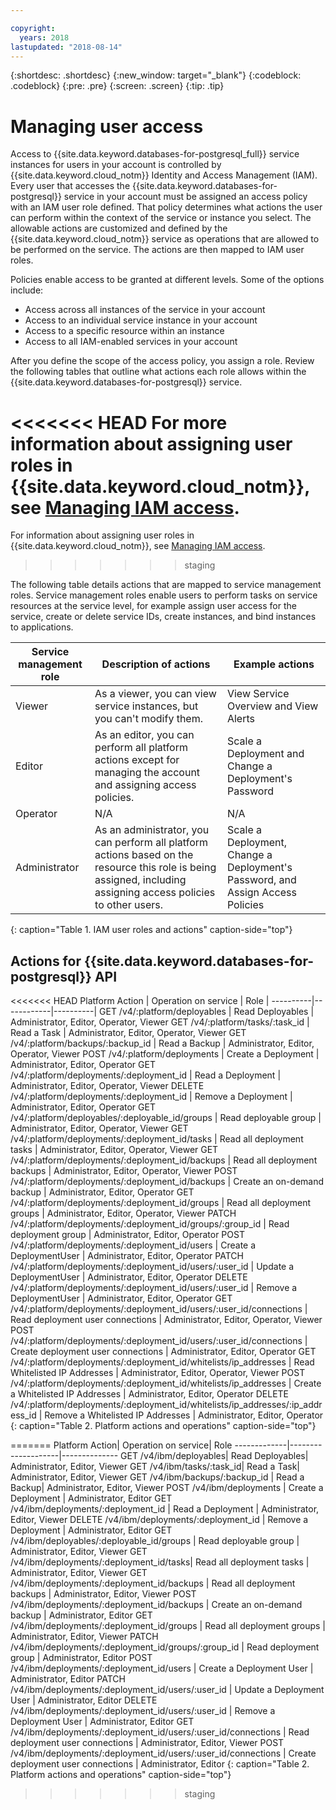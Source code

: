 ```yaml
---

copyright:
  years: 2018
lastupdated: "2018-08-14"
---
```


{:shortdesc: .shortdesc}
{:new_window: target="_blank"}
{:codeblock: .codeblock}
{:pre: .pre}
{:screen: .screen}
{:tip: .tip}

# Managing user access

Access to {{site.data.keyword.databases-for-postgresql_full}} service instances for users in your account is controlled by {{site.data.keyword.cloud_notm}} Identity and Access Management (IAM). Every user that accesses the {{site.data.keyword.databases-for-postgresql}} service in your account must be assigned an access policy with an IAM user role defined. That policy determines what actions the user can perform within the context of the service or instance you select. The allowable actions are customized and defined by the {{site.data.keyword.cloud_notm}} service as operations that are allowed to be performed on the service. The actions are then mapped to IAM user roles.

Policies enable access to be granted at different levels. Some of the options include: 
* Access across all instances of the service in your account
* Access to an individual service instance in your account
* Access to a specific resource within an instance
* Access to all IAM-enabled services in your account

After you define the scope of the access policy, you assign a role. Review the following tables that outline what actions each role allows within the {{site.data.keyword.databases-for-postgresql}} service.

<<<<<<< HEAD
For more information about assigning user roles in {{site.data.keyword.cloud_notm}}, see [Managing IAM access](https://{DomainName}net/docs/iam/iamusermanage.html#iamusermanage).
=======
For information about assigning user roles in {{site.data.keyword.cloud_notm}}, see [Managing IAM access](https://console.{DomainName}/docs/iam/iamusermanage.html#iamusermanage).
>>>>>>> staging

The following table details actions that are mapped to service management roles. Service management roles enable users to perform tasks on service resources at the service level, for example assign user access for the service, create or delete service IDs, create instances, and bind instances to applications.

Service management role | Description of actions | Example actions
-----------------|-----------------|-----------------
Viewer | As a viewer, you can view service instances, but you can't modify them. | View Service Overview and View Alerts
Editor | As an editor, you can perform all platform actions except for managing the account and assigning access policies. | Scale a Deployment and Change a Deployment's Password
Operator | N/A | N/A
Administrator | As an administrator, you can perform all platform actions based on the resource this role is being assigned, including assigning access policies to other users. | Scale a Deployment, Change a Deployment's Password, and Assign Access Policies
{: caption="Table 1. IAM user roles and actions" caption-side="top"}

## Actions for {{site.data.keyword.databases-for-postgresql}} API

<<<<<<< HEAD
Platform Action  | Operation on service | Role |
----------|------------|----------|
GET /v4/:platform/deployables | Read Deployables | Administrator, Editor, Operator, Viewer 
GET /v4/:platform/tasks/:task_id | Read a Task | Administrator, Editor, Operator, Viewer 
GET /v4/:platform/backups/:backup_id | Read a Backup | Administrator, Editor, Operator, Viewer 
POST /v4/:platform/deployments | Create a Deployment | Administrator, Editor, Operator
GET /v4/:platform/deployments/:deployment_id | Read a Deployment | Administrator, Editor, Operator, Viewer
DELETE /v4/:platform/deployments/:deployment_id | Remove a Deployment | Administrator, Editor, Operator
GET /v4/:platform/deployables/:deployable_id/groups | Read deployable group | Administrator, Editor, Operator, Viewer 
GET /v4/:platform/deployments/:deployment_id/tasks | Read all deployment tasks | Administrator, Editor, Operator, Viewer 
GET /v4/:platform/deployments/:deployment_id/backups | Read all deployment backups | Administrator, Editor, Operator, Viewer 
POST /v4/:platform/deployments/:deployment_id/backups | Create an on-demand backup | Administrator, Editor, Operator
GET /v4/:platform/deployments/:deployment_id/groups | Read all deployment groups | Administrator, Editor, Operator, Viewer
PATCH /v4/:platform/deployments/:deployment_id/groups/:group_id | Read deployment group | Administrator, Editor, Operator
POST /v4/:platform/deployments/:deployment_id/users | Create a DeploymentUser | Administrator, Editor, Operator
PATCH /v4/:platform/deployments/:deployment_id/users/:user_id | Update a DeploymentUser | Administrator, Editor, Operator 
DELETE /v4/:platform/deployments/:deployment_id/users/:user_id | Remove a DeploymentUser | Administrator, Editor, Operator 
GET /v4/:platform/deployments/:deployment_id/users/:user_id/connections | Read deployment user connections | Administrator, Editor, Operator, Viewer 
POST /v4/:platform/deployments/:deployment_id/users/:user_id/connections | Create deployment user connections | Administrator, Editor, Operator
GET /v4/:platform/deployments/:deployment_id/whitelists/ip_addresses | Read Whitelisted IP Addresses | Administrator, Editor, Operator, Viewer
POST /v4/:platform/deployments/:deployment_id/whitelists/ip_addresses | Create a Whitelisted IP Addresses | Administrator, Editor, Operator
DELETE /v4/:platform/deployments/:deployment_id/whitelists/ip_addresses/:ip_address_id | Remove a Whitelisted IP Addresses | Administrator, Editor, Operator
{: caption="Table 2. Platform actions and operations" caption-side="top"}

=======
Platform Action| Operation on service| Role
-------------|--------------------|--------------
GET /v4/ibm/deployables| Read Deployables| Administrator, Editor, Viewer 
GET /v4/ibm/tasks/:task_id| Read a Task| Administrator, Editor, Viewer
GET /v4/ibm/backups/:backup_id | Read a Backup| Administrator, Editor, Viewer
POST /v4/ibm/deployments | Create a Deployment | Administrator, Editor
GET /v4/ibm/deployments/:deployment_id | Read a Deployment | Administrator, Editor, Viewer
DELETE /v4/ibm/deployments/:deployment_id | Remove a Deployment | Administrator, Editor 
GET /v4/ibm/deployables/:deployable_id/groups | Read deployable group | Administrator, Editor, Viewer
GET /v4/ibm/deployments/:deployment_id/tasks| Read all deployment tasks | Administrator, Editor, Viewer 
GET /v4/ibm/deployments/:deployment_id/backups | Read all deployment backups | Administrator, Editor, Viewer
POST /v4/ibm/deployments/:deployment_id/backups | Create an on-demand backup | Administrator, Editor
GET /v4/ibm/deployments/:deployment_id/groups | Read all deployment groups | Administrator, Editor, Viewer
PATCH /v4/ibm/deployments/:deployment_id/groups/:group_id | Read deployment group | Administrator, Editor
POST /v4/ibm/deployments/:deployment_id/users | Create a Deployment User | Administrator, Editor
PATCH /v4/ibm/deployments/:deployment_id/users/:user_id | Update a Deployment User | Administrator, Editor
DELETE /v4/ibm/deployments/:deployment_id/users/:user_id | Remove a Deployment User | Administrator, Editor
GET /v4/ibm/deployments/:deployment_id/users/:user_id/connections | Read deployment user connections | Administrator, Editor, Viewer
POST /v4/ibm/deployments/:deployment_id/users/:user_id/connections | Create deployment user connections | Administrator, Editor
{: caption="Table 2. Platform actions and operations" caption-side="top"}
>>>>>>> staging
